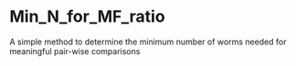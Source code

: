# Min_N_for_MF_ratio
A simple method to determine the minimum number of worms needed for meaningful pair-wise comparisons
